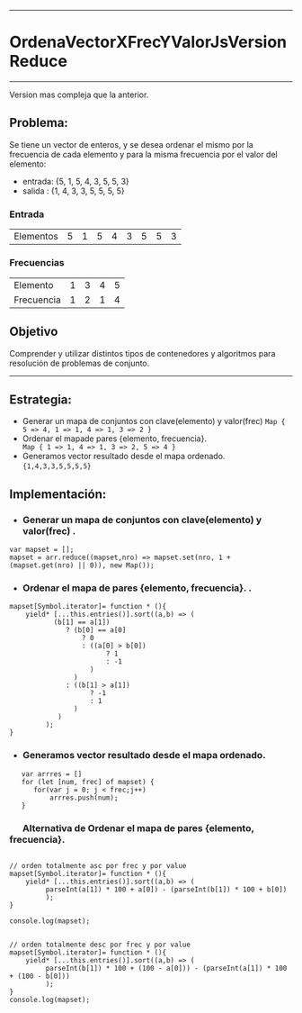 ***
# OrdenaVectorXFrecYValorJsVersionReduce
***

Version mas compleja que la anterior.

## Problema: 
Se tiene un vector de enteros, y se desea ordenar el mismo por la frecuencia de cada elemento y para la misma frecuencia por el valor del elemento:

* entrada:  {5, 1, 5, 4, 3, 5, 5, 3}    
* salida :  {1, 4, 3, 3, 5, 5, 5, 5} 

### Entrada
<Table>
  <tr>
      <td>Elementos</td>
      <td>5</td>
      <td>1</td>
      <td>5</td>
      <td>4</td>
      <td>3</td>
      <td>5</td>
      <td>5</td>
      <td>3</td>
   </tr>
   <tr>
</Table>

### Frecuencias
<Table>
  <tr>
      <td>Elemento</td>
      <td>1</td>
      <td>3</td>
      <td>4</td>
      <td>5</td>
   </tr>
   <tr>
    <td>Frecuencia</td>
      <td>1</td>
      <td>2</td>
      <td>1</td>
      <td>4</td>
  </tr>
</Table>

## Objetivo
Comprender y utilizar distintos tipos de contenedores y algoritmos para resolución de problemas de conjunto.

***


## Estrategia: 
* Generar un mapa de conjuntos con clave(elemento) y valor(frec)          `Map { 5 => 4, 1 => 1, 4 => 1, 3 => 2 }` 
* Ordenar el mapade pares {elemento, frecuencia}.   `                   Map { 1 => 1, 4 => 1, 3 => 2, 5 => 4 }`
* Generamos vector resultado desde el mapa ordenado. `{1,4,3,3,5,5,5,5}`


## Implementación: 
* ### Generar un mapa de conjuntos con clave(elemento) y valor(frec) .
```
var mapset = [];
mapset = arr.reduce((mapset,nro) => mapset.set(nro, 1 + (mapset.get(nro) || 0)), new Map());

```

* ### Ordenar el mapa de pares {elemento, frecuencia}.   .
```
mapset[Symbol.iterator]= function * (){
    yield* [...this.entries()].sort((a,b) => (
           (b[1] == a[1]) 
              ? (b[0] == a[0]
                  ? 0 
                  : ((a[0] > b[0])
                        ? 1
                        : -1
                    )
                ) 
              : ((b[1] > a[1])
                    ? -1
                    : 1
                )   
            )
         );
}
```

* ### Generamos vector resultado desde el mapa ordenado.
```
   var arrres = []
   for (let [num, frec] of mapset) {     
      for(var j = 0; j < frec;j++)
          arrres.push(num);
   }
```
### &nbsp;&nbsp;&nbsp;&nbsp;&nbsp; Alternativa de Ordenar el mapa de pares {elemento, frecuencia}.
```

// orden totalmente asc por frec y por value
mapset[Symbol.iterator]= function * (){
    yield* [...this.entries()].sort((a,b) => (
         parseInt(a[1]) * 100 + a[0]) - (parseInt(b[1]) * 100 + b[0])
         );
}

console.log(mapset);


// orden totalmente desc por frec y por value
mapset[Symbol.iterator]= function * (){
    yield* [...this.entries()].sort((a,b) => (
         parseInt(b[1]) * 100 + (100 - a[0])) - (parseInt(a[1]) * 100 + (100 - b[0]))
         );
}
console.log(mapset);

```



